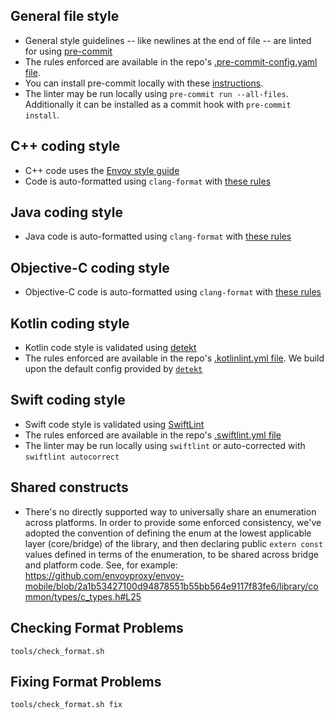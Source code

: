## General file style

- General style guidelines -- like newlines at the end of file -- are linted
for using [pre-commit](https://pre-commit.com/)
- The rules enforced are available in the
repo's [.pre-commit-config.yaml file](.pre-commit-config.yaml).
- You can install pre-commit locally with these [instructions](https://pre-commit.com/#install).
- The linter may be run locally using `pre-commit run --all-files`.
Additionally it can be installed as a commit hook with `pre-commit install`.

## C++ coding style

- C++ code uses the [Envoy style guide](https://github.com/envoyproxy/envoy/blob/master/STYLE.md)
- Code is auto-formatted using `clang-format` with [these rules](./.clang-format)

## Java coding style

- Java code is auto-formatted using `clang-format` with [these rules](./.clang-format)

## Objective-C coding style

- Objective-C code is auto-formatted using `clang-format` with [these rules](./.clang-format)

## Kotlin coding style

- Kotlin code style is validated using
  [detekt](https://github.com/arturbosch/detekt)
- The rules enforced are available in the repo's [.kotlinlint.yml file](./.kotlinlint.yml).
  We build upon the default config provided by
  [`detekt`](https://github.com/arturbosch/detekt/blob/master/detekt-cli/src/main/resources/default-detekt-config.yml)

## Swift coding style

- Swift code style is validated using [SwiftLint](https://github.com/realm/swiftlint)
- The rules enforced are available in the repo's [.swiftlint.yml file](./.swiftlint.yml)
- The linter may be run locally using `swiftlint` or auto-corrected with `swiftlint autocorrect`

## Shared constructs

- There's no directly supported way to universally share an enumeration across platforms. In order
to provide some enforced consistency, we've adopted the convention of defining the enum at the
lowest applicable layer (core/bridge) of the library, and then declaring public `extern const`
values defined in terms of the enumeration, to be shared across bridge and platform code. See,
for example:
https://github.com/envoyproxy/envoy-mobile/blob/2a1b53427100d94878551b55bb564e9117f83fe6/library/common/types/c_types.h#L25

## Checking Format Problems

```
tools/check_format.sh
```

## Fixing Format Problems

```
tools/check_format.sh fix
```
